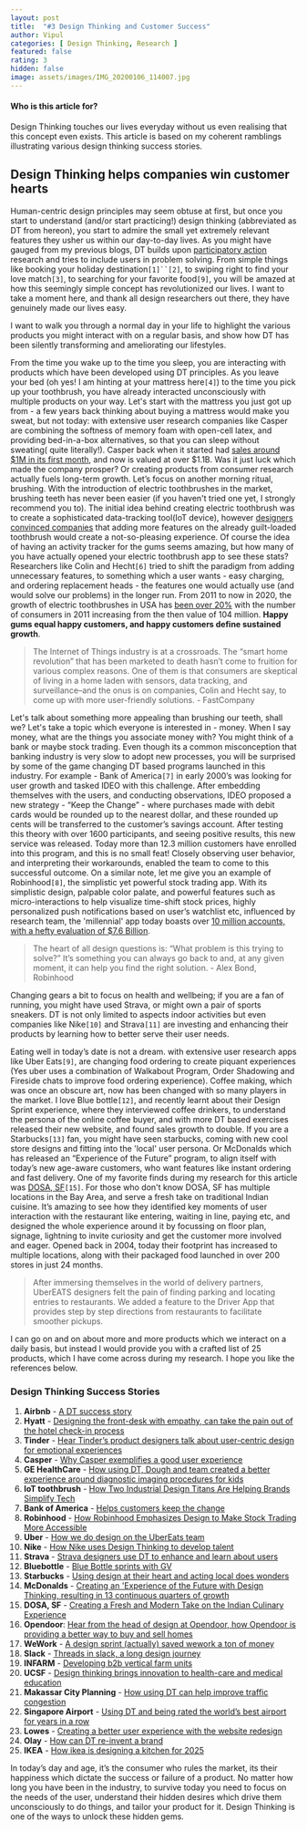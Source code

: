 ```yaml
---
layout: post
title:  "#3 Design Thinking and Customer Success" 
author: Vipul
categories: [ Design Thinking, Research ]
featured: false
rating: 3
hidden: false
image: assets/images/IMG_20200106_114007.jpg
---
```


#### Who is this article for?
Design Thinking touches our lives everyday without us even realising that this concept even exists. This article is based on my coherent ramblings illustrating various design thinking success stories.  

## Design Thinking helps companies win customer hearts

Human-centric design principles may seem obtuse at first, but once you start to understand (and/or start practicing!) design thinking (abbreviated as DT from hereon), you start to admire the small yet extremely relevant features they usher us within our day-to-day lives. As you might have gauged from my previous blogs, DT builds upon [participatory action](https://en.wikipedia.org/wiki/Participatory_action_research) research and tries to include users in problem solving. From simple things like booking your holiday destination`[1]``[2]`, to swiping right to find your love match`[3]`, to searching for your favorite food`[9]`, you will be amazed at how this seemingly simple concept has revolutionized our lives. I want to take a moment here, and thank all design researchers out there, they have genuinely made our lives easy. 

I want to walk you through a normal day in your life to highlight the various products you might interact with on a regular basis, and show how DT has been silently transforming and ameliorating our lifestyles. 

From the time you wake up to the time you sleep, you are interacting with products which have been developed using DT principles. As you leave your bed (oh yes! I am hinting at your mattress here`[4]`) to the time you pick up your toothbrush, you have already interacted unconsciously with multiple products on your way. Let's start with the mattress you just got up from - a few years back thinking about buying a mattress would make you sweat, but not today: with extensive user research companies like Casper are combining the softness of memory foam with open-cell latex, and providing bed-in-a-box alternatives, so that you can sleep without sweating( quite literally!). Casper back when it started had [sales around $1M in its first month](https://www.inc.com/ilan-mochari/2015-30-under-30-casper.html), and now is valued at over $1.1B. Was it just luck which made the company prosper? Or creating products from consumer research actually fuels long-term growth. Let’s focus on another morning ritual, brushing. With the introduction of electric toothbrushes in the market, brushing teeth has never been easier (if you haven't tried one yet, I strongly recommend you to). The initial idea behind creating electric toothbrush was to create a sophisticated data-tracking tool(IoT device), however [designers convinced companies](https://www.fastcompany.com/3060197/how-two-industrial-design-titans-are-helping-brands-simplify-tech) that adding more features on the already guilt-loaded toothbrush would create a not-so-pleasing experience. Of course the idea of having an activity tracker for the gums seems amazing, but how many of you have actually opened your electric toothbrush app to see these stats? Researchers like Colin and Hecht`[6]` tried to shift the paradigm from adding unnecessary features, to something which a user wants - easy charging, and ordering replacement heads - the features one would actually use (and would solve our problems) in the longer run. From 2011 to now in 2020, the growth of electric toothbrushes in USA has [been over 20%](https://www.statista.com/statistics/287366/usage-of-power-toothbruses-in-the-us-trend/) with the number of consumers in 2011 increasing from the then value of 104 million. **Happy gums equal happy customers, and happy customers define sustained growth**.

> The Internet of Things industry is at a crossroads. The “smart home revolution” that has been marketed to death hasn’t come to fruition for various complex reasons. One of them is that consumers are skeptical of living in a home laden with sensors, data tracking, and surveillance–and the onus is on companies, Colin and Hecht say, to come up with more user-friendly solutions. - FastCompany

Let's talk about something more appealing than brushing our teeth, shall we? Let's take a topic which everyone is interested in - money. When I say money, what are the things you associate money with? You might think of a bank or maybe stock trading. Even though its a common misconception that banking industry is very slow to adopt new processes, you will be surprised by some of the game changing DT based programs launched in this industry. For example - Bank of America`[7]` in early 2000’s was looking for user growth and tasked IDEO with this challenge. After embedding themselves with the users,  and conducting observations, IDEO proposed a new strategy - “Keep the Change” -  where purchases made with debit cards would be rounded up to the nearest dollar, and these rounded up cents will be transferred to the customer’s savings account. After testing this theory with over 1600 participants, and seeing positive results, this new service was released.  Today more than 12.3 million customers have enrolled into this program, and this is no small feat! Closely observing user behavior, and interpreting their workarounds, enabled the team to come to this successful outcome. On a similar note, let me give you an example of Robinhood`[8]`, the simplistic yet powerful stock trading app. With its simplistic design, palpable color palate, and powerful features such as micro-interactions to help visualize time-shift stock prices, highly personalized push notifications based on user’s watchlist etc, influenced by research team, the 'millennial' app today boasts over [10 million accounts, with a hefty evaluation of $7.6 Billion](https://www.cnbc.com/2019/12/04/start-up-robinhood-tops-10-million-accounts-even-as-industry-follows-in-free-trading-footsteps.html).

> The heart of all design questions is: “What problem is this trying to solve?” It’s something you can always go back to and, at any given moment, it can help you find the right solution.  - Alex Bond, Robinhood

Changing gears a bit to focus on health and wellbeing; if you are a fan of running, you might have used Strava, or might own a pair of sports sneakers. DT is not only limited to aspects indoor activities but even companies like Nike`[10]` and Strava`[11]` are investing and enhancing their products by learning how to better serve their user needs. 
 
Eating well in today’s date is not a dream. with extensive user research apps like Uber Eats`[9]`, are changing food ordering to create piquant experiences (Yes uber uses a combination of Walkabout Program, Order Shadowing and Fireside chats to improve food ordering experience). Coffee making, which was once an obscure art, now has been changed with so many players in the market. I love Blue bottle`[12]`, and recently learnt about their Design Sprint experience, where they interviewed coffee drinkers, to understand the persona of the online coffee buyer, and with more DT based exercises released their new website, and found sales growth to double. If you are a Starbucks`[13]` fan, you might have seen starbucks, coming with new cool store designs and fitting into the 'local' user persona. Or McDonalds which has released an “Experience of the Future” program, to align itself with today’s new age-aware customers, who want features like instant ordering and fast delivery. One of my favorite finds during my research for this article was [DOSA, SF](https://www.dosasf.com/dosa-oakland)`[15]`. For those who don't know DOSA, SF has multiple locations in the Bay Area, and serve a fresh take on traditional Indian cuisine. It’s amazing to see how they identified key moments of user interaction with the restaurant like entering, waiting in line, paying etc, and designed the whole experience around it by focussing on floor plan, signage, lightning to invite curiosity and get the customer more involved and eager.  Opened back in 2004, today their footprint has increased to multiple locations, along with their packaged food launched in over 200 stores in just 24 months.

> After immersing themselves in the world of delivery partners, UberEATS designers felt the pain of finding parking and locating entries to restaurants. We added a feature to the Driver App that provides step by step directions from restaurants to facilitate smoother pickups.


I can go on and on about more and more products which we interact on a daily basis, but instead I would provide you with a crafted list of 25 products, which I have come across during my research. I hope you like the references below.       


### Design Thinking Success Stories

1. **Airbnb** - [A DT success story](https://uxdesign.cc/why-casper-exemplifies-good-user-experience-a382d7d31daf)
2. **Hyatt** - [Designing the front-desk with empathy, can take the pain out of the hotel check-in process](https://qz.com/726371/empathy-design-makes-hotel-check-ins-less-painful/)
3. **Tinder** - [Hear Tinder’s product designers talk about user-centric design for emotional experiences](https://medium.com/thinking-design/for-the-love-of-ux-tinders-product-designers-talk-user-centered-design-for-emotional-experiences-b66e44d8a4f1)
4. **Casper** - [Why Casper exemplifies a good user experience](https://uxdesign.cc/why-casper-exemplifies-good-user-experience-a382d7d31daf)
5. **GE HealthCare** - [How using DT, Dough and team created a better experience around diagnostic imaging procedures for kids](https://thisisdesignthinking.net/2014/12/changing-experiences-through-empathy-ge-healthcares-adventure-series/)
6. **IoT toothbrush** - [How Two Industrial Design Titans Are Helping Brands Simplify Tech](https://www.fastcompany.com/3060197/how-two-industrial-design-titans-are-helping-brands-simplify-tech) 
7. **Bank of America** - [Helps customers keep the change](https://thisisdesignthinking.net/2018/09/feeling-in-control-bank-of-america-helps-customers-to-keep-the-change/)
8. **Robinhood** - [How Robinhood Emphasizes Design to Make Stock Trading More Accessible](https://99u.adobe.com/articles/59652/how-robinhood-emphasizes-design-to-make-stock-trading-more-accessible)
9. **Uber** - [How we do design on the UberEats team](https://medium.com/uber-design/how-we-design-on-the-ubereats-team-ff7c41fffb76)
10. **Nike** - [How Nike uses Design Thinking to develop talent](http://www.dukece.com/insights/how-nike-uses-design-thinking-develop-talent/) 
11. **Strava** - [Strava designers use DT to enhance and learn about users](https://strava.design/understanding-how-athletes-use-the-feed-aae986eaa818)
12. **Bluebottle** - [Blue Bottle sprints with GV](https://sprintstories.com/case-study-blue-bottle-sprints-with-gv-f452789b8ecd)
13. **Starbucks** - [Using design at their heart and acting local does wonders](https://www.wired.com/2014/01/starbucks-big-plan-to-be-your-cozy-neighborhood-coffee-shop/)
14. **McDonalds** - [Creating an 'Experience of the Future with Design Thinking, resulting in 13 continuous quarters of growth](https://blog.experiencepoint.com/how-mcdonalds-evolved-with-design-thinking)
15. **DOSA, SF** - [Creating a Fresh and Modern Take on the Indian Culinary Experience](https://www.ideo.com/case-study/creating-a-fresh-and-modern-take-on-the-indian-culinary-experience)
16. **Opendoor**: [Hear from the head of design at Opendoor, how Opendoor is providing a better way to buy and sell homes](https://medium.com/opendoor-design/redesigning-real-estate-58a9b0e9e7a7)
17. **WeWork** - [A design sprint (actually) saved wework a ton of money](https://sprintstories.com/a-design-sprint-failed-and-saved-wework-a-ton-of-money-case-study-8479725a2ff6)
18. **Slack** - [Threads in slack, a long design journey](https://slack.design/threads-in-slack-a-long-design-journey-a7c3f410ecb4)
19. **INFARM** - [Developing b2b vertical farm units](https://www.ideo.com/case-study/designing-the-future-of-urban-farming)
20. **UCSF** - [Design thinking brings innovation to health-care and medical education](https://meded.ucsf.edu/news/design-thinking-brings-innovation-health-care-and-medical-education)
21. **Makassar City Planning** - [How using DT can help improve traffic congestion](https://govinsider.asia/innovation/how-makassar-plans-to-use-design-thinking-to-improve-transport/) 
22. **Singapore Airport** - [Using DT and being rated the world’s best airport for years in a row](https://fortune.com/2018/03/07/changi-best-airport-singapore-design/) 
23. **Lowes** - [Creating a better user experience with the website redesign](https://newsroom.lowes.com/fresh-thinking/lowes-site-redesign/)
24. **Olay** - [How can DT re-invent a brand](https://www.bbva.com/en/airbnb-design-thinking-success-story/)
25. **IKEA** - [How ikea is designing a kitchen for 2025](https://www.ideo.com/case-study/designing-the-future-kitchen)

In today’s day and age, it’s the consumer who rules the market, its their happiness which dictate the success or failure of a product. No matter how long you have been in the industry, to survive today you need to focus on the needs of the user, understand their hidden desires which drive them unconsciously to do things, and tailor your product for it. Design Thinking is one of the ways to unlock these hidden gems.

